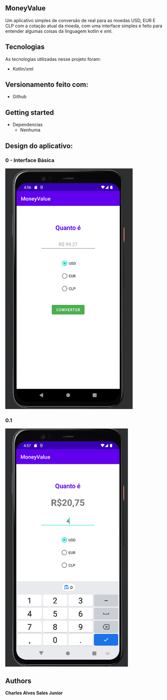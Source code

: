## MoneyValue
Um aplicativo simples de conversão de real para as moedas USD, EUR E CLP com a cotação atual da moeda, com uma interface simples e feito para entender algumas coisas da linguagem kotlin e xml.


## Tecnologias 

As tecnologias utilizadas nesse projeto foram:

* Kotlin/xml

## Versionamento feito com:

* Github

## Getting started

* Dependencias
  - Nenhuma

## Design do aplicativo:

### 0 - Interface Básica

![Interface do aplicativo](https://github.com/CharlesJKK/MoneyValue/blob/main/readme-img/firstImage.png)

### 0.1

![Interface do aplicativo](https://github.com/CharlesJKK/MoneyValue/blob/main/readme-img/secondImage.png)

  ## Authors

  **Charles Alves Sales Junior**

